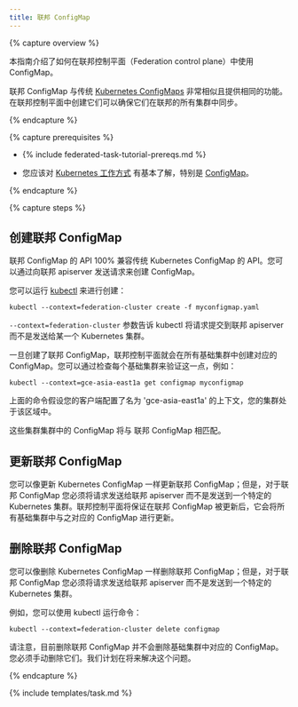 ```yaml
---
title: 联邦 ConfigMap
---
```



{% capture overview %}


本指南介绍了如何在联邦控制平面（Federation control plane）中使用 ConfigMap。


联邦 ConfigMap 与传统 [Kubernetes
ConfigMaps](/docs/tasks/configure-pod-container/configmap/) 非常相似且提供相同的功能。在联邦控制平面中创建它们可以确保它们在联邦的所有集群中同步。

{% endcapture %}

{% capture prerequisites %}

* {% include federated-task-tutorial-prereqs.md %}

* 您应该对 [Kubernetes 工作方式](/docs/setup/pick-right-solution/) 有基本了解，特别是 [ConfigMap](/docs/tasks/configure-pod-container/configmap/)。

{% endcapture %}

{% capture steps %}


## 创建联邦 ConfigMap


联邦 ConfigMap 的 API 100% 兼容传统 Kubernetes ConfigMap 的 API。您可以通过向联邦 apiserver 发送请求来创建 ConfigMap。


您可以运行 [kubectl](/docs/user-guide/kubectl/) 来进行创建：

``` shell
kubectl --context=federation-cluster create -f myconfigmap.yaml
```


`--context=federation-cluster` 参数告诉 kubectl 将请求提交到联邦 apiserver 而不是发送给某一个 Kubernetes 集群。


一旦创建了联邦 ConfigMap，联邦控制平面就会在所有基础集群中创建对应的 ConfigMap。您可以通过检查每个基础集群来验证这一点，例如：

``` shell
kubectl --context=gce-asia-east1a get configmap myconfigmap
```


上面的命令假设您的客户端配置了名为 'gce-asia-east1a'  的上下文，您的集群处于该区域中。


这些集群集群中的 ConfigMap 将与 联邦 ConfigMap 相匹配。



## 更新联邦 ConfigMap


您可以像更新 Kubernetes ConfigMap 一样更新联邦 ConfigMap；但是，对于联邦 ConfigMap 您必须将请求发送给联邦 apiserver 而不是发送到一个特定的 Kubernetes 集群。联邦控制平面将保证在联邦 ConfigMap 被更新后，它会将所有基础集群中与之对应的 ConfigMap 进行更新。


## 删除联邦 ConfigMap


您可以像删除 Kubernetes ConfigMap 一样删除联邦 ConfigMap；但是，对于联邦 ConfigMap 您必须将请求发送给联邦 apiserver 而不是发送到一个特定的 Kubernetes 集群。


例如，您可以使用 kubectl 运行命令：

```shell
kubectl --context=federation-cluster delete configmap
```


请注意，目前删除联邦 ConfigMap 并不会删除基础集群中对应的 ConfigMap。您必须手动删除它们。我们计划在将来解决这个问题。

{% endcapture %}

{% include templates/task.md %}
